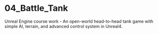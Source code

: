 # 04_Battle_Tank
Unreal Engine course work - An open-world head-to-head tank game with simple AI, terrain, and advanced control system in Unreal4.
